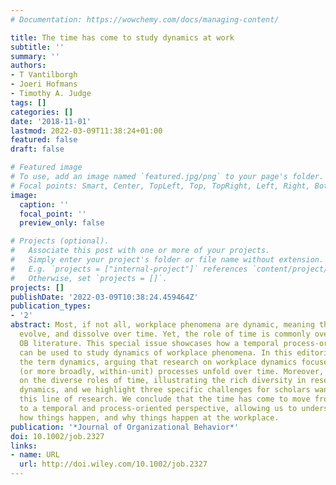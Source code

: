 ```yaml
---
# Documentation: https://wowchemy.com/docs/managing-content/

title: The time has come to study dynamics at work
subtitle: ''
summary: ''
authors:
- T Vantilborgh
- Joeri Hofmans
- Timothy A. Judge
tags: []
categories: []
date: '2018-11-01'
lastmod: 2022-03-09T11:38:24+01:00
featured: false
draft: false

# Featured image
# To use, add an image named `featured.jpg/png` to your page's folder.
# Focal points: Smart, Center, TopLeft, Top, TopRight, Left, Right, BottomLeft, Bottom, BottomRight.
image:
  caption: ''
  focal_point: ''
  preview_only: false

# Projects (optional).
#   Associate this post with one or more of your projects.
#   Simply enter your project's folder or file name without extension.
#   E.g. `projects = ["internal-project"]` references `content/project/deep-learning/index.md`.
#   Otherwise, set `projects = []`.
projects: []
publishDate: '2022-03-09T10:38:24.459464Z'
publication_types:
- '2'
abstract: Most, if not all, workplace phenomena are dynamic, meaning that they emerge,
  evolve, and dissolve over time. Yet, the role of time is commonly overlooked in
  OB literature. This special issue showcases how a temporal process‐oriented lens
  can be used to study dynamics of workplace phenomena. In this editorial, we define
  the term dynamics, arguing that research on workplace dynamics focuses on how within‐person
  (or more broadly, within‐unit) processes unfold over time. Moreover, we zoom in
  on the diverse roles of time, illustrating the rich diversity in research on workplace
  dynamics, and we highlight three specific challenges for scholars wanting to pursue
  this line of research. We conclude that the time has come to move from a differential
  to a temporal and process‐oriented perspective, allowing us to understand what happens,
  how things happen, and why things happen at the workplace.
publication: '*Journal of Organizational Behavior*'
doi: 10.1002/job.2327
links:
- name: URL
  url: http://doi.wiley.com/10.1002/job.2327
---
```

